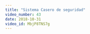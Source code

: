 ```yaml
---
title: "Sistema Casero de seguridad"
video_number: 43
date: 2018-10-31
video_id: MbjP8TNS7g
---
```

